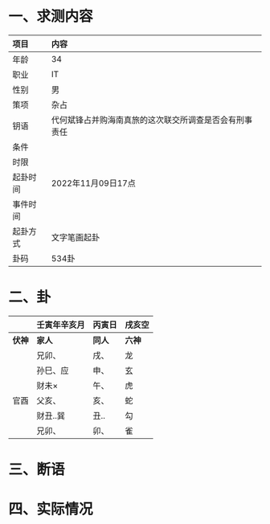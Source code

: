 # 一、求测内容
|项目|内容|
|:-|:-|
|年龄|34|
|职业|IT|
|性别|男|
|策项|杂占|
|钥语|代何斌锋占并购海南真旅的这次联交所调查是否会有刑事责任|
|条件||
|时限||
|起卦时间|2022年11月09日17点|
|事件时间||
|起卦方式|文字笔画起卦|
|卦码|534卦|

# 二、卦
||壬寅年辛亥月|丙寅日|戌亥空|
|:-|:-|:-|:-|
|**伏神**|**家人**|**同人**|**六神**|
||兄卯、|戌、|龙|
||孙巳、应|申、|玄|
||财未×|午、|虎|
|官酉|父亥、|亥、|蛇|
||财丑..巽|丑..|勾|
||兄卯、|卯、|雀|


# 三、断语

# 四、实际情况